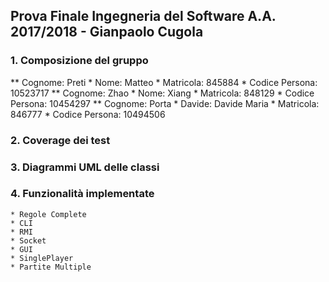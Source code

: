 ## Prova Finale Ingegneria del Software A.A. 2017/2018 - Gianpaolo Cugola

### 1. Composizione del gruppo
   ** Cognome: Preti
    * Nome: Matteo
    * Matricola: 845884
    * Codice Persona: 10523717
   ** Cognome: Zhao
    * Nome: Xiang
    * Matricola: 848129
    * Codice Persona: 10454297
   ** Cognome: Porta
    * Davide: Davide Maria
    * Matricola: 846777
    * Codice Persona: 10494506  
### 2. Coverage dei test
### 3. Diagrammi UML delle classi
### 4. Funzionalità implementate
    * Regole Complete
    * CLI
    * RMI
    * Socket
    * GUI
    * SinglePlayer
    * Partite Multiple

